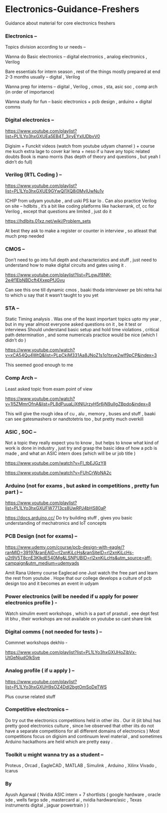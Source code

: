 # Electronics-Guidance-Freshers
Guidance about material for core electronics freshers 

### Electronics – 
Topics division according to ur needs –

Wanna do Basic electronics – digital electronics , analog electronics , Verilog

Bare essentials for intern season , rest of the things mostly prepared at end 2-3 months usually – digital , Verilog 

Wanna prep for interns – digital , Verilog , cmos , sta, asic soc , comp arch (in order of importance)

Wanna study for fun – basic electronics + pcb design , arduino + digital comms

### Digital electronics – 
https://www.youtube.com/playlist?list=PL1LYo3hxGXUEa5EB4T_3jryEYxIUDbvV0

Digisim + Funckit videos (watch from youtube udyam channel ) + course me kuch extra lage to cover kar lena + neso if u have any topic related doubts 
Book is mano morris (has depth of theory and questions , but yeah I didn’t do full) 
### Verilog (RTL Coding ) –
https://www.youtube.com/playlist?list=PL1LYo3hxGXUE9GYwQl1XQ8i0MvIUwNu1v

ICHIP from udyam youtube , and uski PS kar lo . 
Can also practice Verilog on site – hdlbits , it’s a bit like coding platforms like hackerrank, cf, cc for Verilog , except that questions are limited , just do it

https://hdlbits.01xz.net/wiki/Problem_sets

At best they ask to make a register or counter in interview , so atleast that much prep needed 
### CMOS – 
Don’t need to go into full depth and characteristics and stuff , just need to understand how to make digital circuits and gates using it . 

https://www.youtube.com/playlist?list=PLgwJf8NK-2e4f1EbNBDcft4XxepPfJGvu

Can see this one till dynamic cmos , baaki thoda interviewer pe bhi rehta hai to which u say that it wasn’t taught to you yet 
### STA – 
Static Timing analysis . Was one of the least important topics upto my year , but in my year almost everyone asked questions on it , be it test or interviews 
Should understand basic setup and hold time violations , critical path determination , and some numericals practice would be nice (which I didn’t do )

https://www.youtube.com/watch?v=xCA54Qu4WtQ&list=PLpCkjM331Aa8JNoZ1s1o1txve2wlf9pCP&index=3

This seemed good enough to me 
### Comp Arch – 
Least asked topic from exam point of view 

https://www.youtube.com/watch?v=1I5ZMmrOfnA&list=PL8dPuuaLjXtNlUrzyH5r6jN9ulIgZBpdo&index=8

This will give the rough idea of cu , alu , memory , buses and stuff , baaki can see gatesmashers or nandtotetris too , but pretty much overkill 
### ASIC , SOC – 
Not a topic they really expect you to know , but helps to know what kind of work is done in industry , just try and grasp the basic idea of how a pcb is made , and what an ASIC intern does (which will be ur job title ) 

https://www.youtube.com/watch?v=Fl_tbEJGzY8

https://www.youtube.com/watch?v=FUhCrWoNA2c

### Arduino (not for exams , but asked in competitions , pretty fun part ) – 

https://www.youtube.com/playlist?list=PL1LYo3hxGXUFW7713cs8UwRPJ4bHS80aP

https://docs.arduino.cc/
Do try building stuff , gives you basic understanding of mechatronics and IoT concepts 
### PCB Design (not for exams) – 
https://www.udemy.com/course/pcb-design-with-eagle/?ranMID=39197&ranEAID=rl2xnKiLcHs&ranSiteID=rl2xnKiLcHs-u2t9V5T8cnE3KlkdE540Mg&LSNPUBID=rl2xnKiLcHs&utm_source=aff-campaign&utm_medium=udemyads

Amit Rana Udemy course Eaglecad one 
Just watch the free part and learn the rest from youtube . Hope that our college develops a culture of pcb design too and it becomes an event in udyam 
### Power electronics (will be needed if u apply for power electronics profile )  -
Watch simulim event workshops , which is a part of prastuti , eee dept fest iit bhu , their workshops are not available on youtube so cant share link 
### Digital comms ( not needed for tests ) – 
Commnet workshops dekhlo - 

https://www.youtube.com/playlist?list=PL1LYo3hxGXUHoZjbVx-UtGeNjudOIkSve

### Analog profile ( if u apply ) – 

https://www.youtube.com/playlist?list=PL1LYo3hxGXUH9sOZ4Ddl2bgtOmSoDeTWS

Plus course related stuff 
### Competitive electronics –
Do try out the electronics competitions held in other iits . Our iit (iit bhu) has pretty good electronics culture , since Ive observed that other iits do not have a separate competitions for all different domains of electronics ) Most competitions focus on digisim and continuum level material , and sometimes Arduino hackathons are held which are pretty easy . 
### Toolkit u might wanna try as a student – 
Proteus , Orcad , EagleCAD , MATLAB , Simulink , Arduino , Xilinx Vivado , Icarus 

### By 
Ayush Agarwal ( Nvidia ASIC intern + 7 shortlists ( google hardware , oracle sde , wells fargo sde , mastercard ai , nvidia hardware/asic , Texas instruments digital , jaguar powertrain ) )



